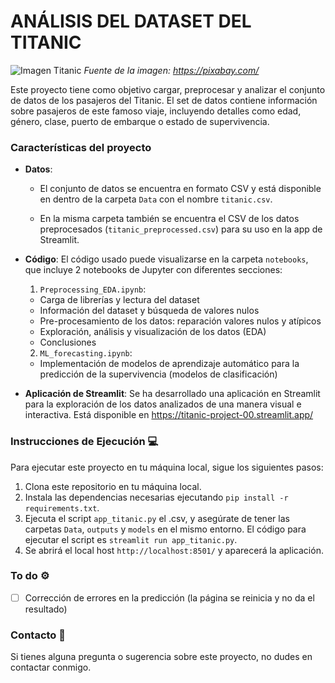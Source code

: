 # ANÁLISIS DEL DATASET DEL TITANIC

![Imagen Titanic](https://cdn.pixabay.com/photo/2023/10/06/17/14/ship-8298749_1280.png) 
*Fuente de la imagen: https://pixabay.com/*

Este proyecto tiene como objetivo cargar, preprocesar y analizar el conjunto de datos de los pasajeros del Titanic. El set de datos contiene información sobre pasajeros de este famoso viaje, incluyendo detalles como edad, género, clase, puerto de embarque o estado de supervivencia.

### Características del proyecto

- **Datos**:

    - El conjunto de datos se encuentra en formato CSV y está disponible en dentro de la carpeta ``Data`` con el nombre ``titanic.csv``.

    - En la misma carpeta también se encuentra el CSV de los datos preprocesados (``titanic_preprocessed.csv``) para su uso en la app de Streamlit.

- **Código**: El código usado puede visualizarse en la carpeta ``notebooks``, que incluye 2 notebooks de Jupyter con diferentes secciones:
    1. ``Preprocessing_EDA.ipynb``:

    - Carga de librerías y lectura del dataset
    - Información del dataset y búsqueda de valores nulos
    - Pre-procesamiento de los datos: reparación valores nulos y atípicos
    - Exploración, análisis y visualización de los datos (EDA)
    - Conclusiones
    2. ``ML_forecasting.ipynb``:   
    - Implementación de modelos de aprendizaje automático para la predicción de la supervivencia (modelos de clasificación)

- **Aplicación de Streamlit**: Se ha desarrollado una aplicación en Streamlit para la exploración de los datos analizados de una manera visual e interactiva. Está disponible en https://titanic-project-00.streamlit.app/


### Instrucciones de Ejecución 💻

Para ejecutar este proyecto en tu máquina local, sigue los siguientes pasos:

1. Clona este repositorio en tu máquina local.
2. Instala las dependencias necesarias ejecutando ``pip install -r requirements.txt``.
3. Ejecuta el script ``app_titanic.py`` el .csv, y asegúrate de tener las carpetas ``Data``, ``outputs`` y ``models`` en el mismo entorno. El código para ejecutar el script es ``streamlit run app_titanic.py``.
4. Se abrirá el local host ``http://localhost:8501/`` y aparecerá la aplicación.

### To do ⚙️

- [ ] Corrección de errores en la predicción (la página se reinicia y no da el resultado)

### Contacto 📧

Si tienes alguna pregunta o sugerencia sobre este proyecto, no dudes en contactar conmigo.

